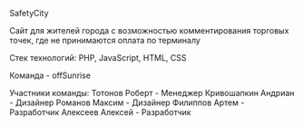 SafetyCity

Сайт для жителей города с возможностью комментирования торговых точек, где не принимаются оплата по терминалу

Стек технологий:
PHP, JavaScript, HTML, CSS

Команда - offSunrise

Участники команды:
  Тотонов Роберт - Менеджер
  Кривошапкин Андриан - Дизайнер
  Романов Максим - Дизайнер
  Филиппов Артем - Разработчик
  Алексеев Алексей - Разработчик
